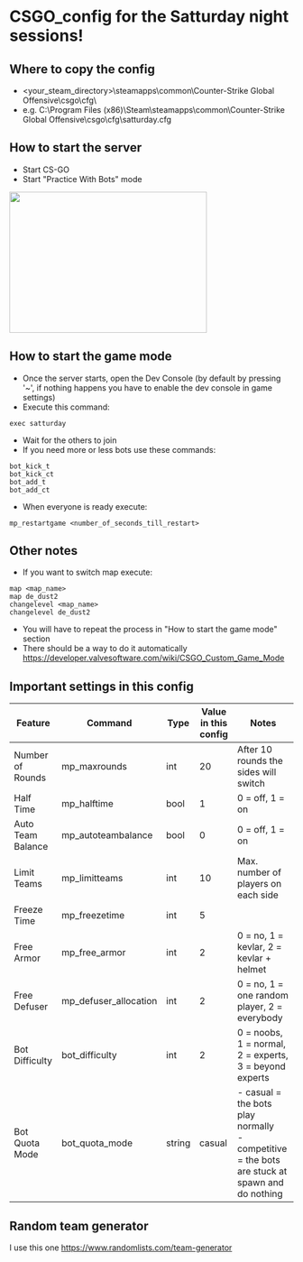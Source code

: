 # CSGO_config for the Satturday night sessions!

## Where to copy the config
- <your_steam_directory>\steamapps\common\Counter-Strike Global Offensive\csgo\cfg\
- e.g. C:\Program Files (x86)\Steam\steamapps\common\Counter-Strike Global Offensive\csgo\cfg\satturday.cfg

## How to start the server
- Start CS-GO
- Start "Practice With Bots" mode

<img src="https://user-images.githubusercontent.com/9948892/116783310-56024780-aa8e-11eb-9b6a-00cd77c648f4.png" width="350" height="250">

## How to start the game mode
- Once the server starts, open the Dev Console (by default by pressing '~', if nothing happens you have to enable the dev console in game settings)
- Execute this command:

```
exec satturday
```

- Wait for the others to join
- If you need more or less bots use these commands:

```
bot_kick_t
bot_kick_ct
bot_add_t
bot_add_ct
```

- When everyone is ready execute:

```
mp_restartgame <number_of_seconds_till_restart>
```

## Other notes
- If you want to switch map execute:

```
map <map_name>
map de_dust2
changelevel <map_name>
changelevel de_dust2
```

- You will have to repeat the process in "How to start the game mode" section
- There should be a way to do it automatically https://developer.valvesoftware.com/wiki/CSGO_Custom_Game_Mode

## Important settings in this config

Feature | Command | Type | Value in this config | Notes
--- | --- | --- | --- | ---
Number of Rounds | mp_maxrounds | int | 20 | After 10 rounds the sides will switch
Half Time | mp_halftime | bool | 1 | 0 = off, 1 = on
Auto Team Balance | mp_autoteambalance | bool | 0 | 0 = off, 1 =  on
Limit Teams | mp_limitteams | int | 10 | Max. number of players on each side
Freeze Time | mp_freezetime | int | 5 |
Free Armor | mp_free_armor | int | 2 | 0 = no, 1 = kevlar, 2 = kevlar + helmet
Free Defuser | mp_defuser_allocation | int | 2 | 0 = no, 1 = one random player, 2 = everybody
Bot Difficulty | bot_difficulty | int | 2 | 0 = noobs, 1 = normal, 2 = experts, 3 = beyond experts
Bot Quota Mode | bot_quota_mode | string | casual | - casual = the bots play normally <br> - competitive = the bots are stuck at spawn and do nothing

## Random team generator
I use this one https://www.randomlists.com/team-generator
